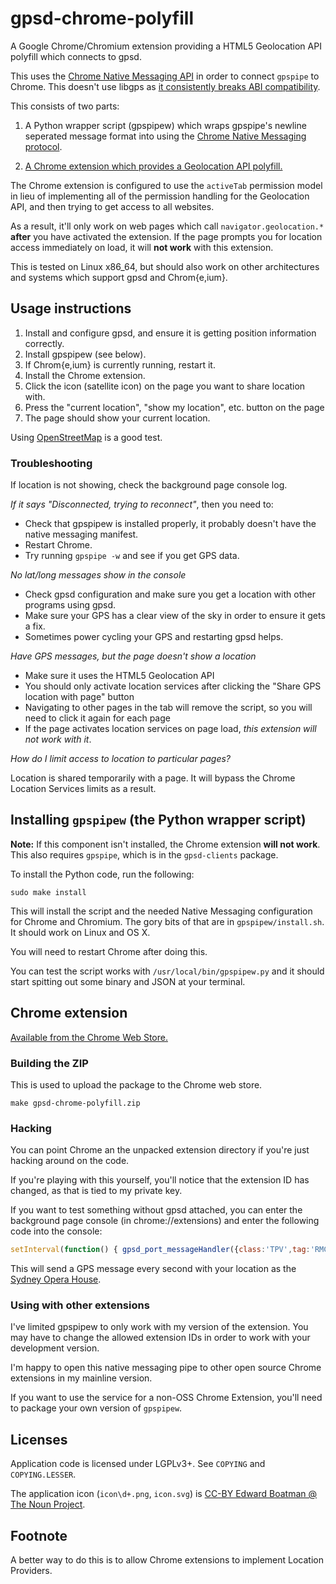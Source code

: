 # gpsd-chrome-polyfill

A Google Chrome/Chromium extension providing a HTML5 Geolocation API polyfill which connects to gpsd.

This uses the [Chrome Native Messaging API](https://developer.chrome.com/extensions/nativeMessaging) in order to connect `gpspipe` to Chrome.  This doesn't use libgps as [it consistently breaks ABI compatibility](https://bugs.chromium.org/p/chromium/issues/detail?id=99177).

This consists of two parts:

1. A Python wrapper script (gpspipew) which wraps gpspipe's newline seperated message format into using the [Chrome Native Messaging protocol](https://developer.chrome.com/extensions/nativeMessaging#native-messaging-host-protocol).

2. [A Chrome extension which provides a Geolocation API polyfill.](https://chrome.google.com/webstore/detail/gpsd-chrome-polyfill/dmfdcjlppdohhegplckcbohgbbfcdfjd)

The Chrome extension is configured to use the `activeTab` permission model in lieu of implementing all of the permission handling for the Geolocation API, and then trying to get access to all websites.

As a result, it'll only work on web pages which call `navigator.geolocation.*` **after** you have activated the extension.  If the page prompts you for location access immediately on load, it will **not work** with this extension.

This is tested on Linux x86_64, but should also work on other architectures and systems which support gpsd and Chrom{e,ium}.

## Usage instructions

1. Install and configure gpsd, and ensure it is getting position information correctly.
2. Install gpspipew (see below).
3. If Chrom{e,ium} is currently running, restart it.
4. Install the Chrome extension.
5. Click the icon (satellite icon) on the page you want to share location with.
6. Press the "current location", "show my location", etc. button on the page
7. The page should show your current location.

Using [OpenStreetMap](https://openstreetmap.org) is a good test.

### Troubleshooting

If location is not showing, check the background page console log.

*If it says "Disconnected, trying to reconnect"*, then you need to:

* Check that gpspipew is installed properly, it probably doesn't have the native messaging manifest.
* Restart Chrome.
* Try running `gpspipe -w` and see if you get GPS data.

*No lat/long messages show in the console*

* Check gpsd configuration and make sure you get a location with other programs using gpsd.
* Make sure your GPS has a clear view of the sky in order to ensure it gets a fix.
* Sometimes power cycling your GPS and restarting gpsd helps.

*Have GPS messages, but the page doesn't show a location*

* Make sure it uses the HTML5 Geolocation API
* You should only activate location services after clicking the "Share GPS location with page" button
* Navigating to other pages in the tab will remove the script, so you will need to click it again for each page
* If the page activates location services on page load, *this extension will not work with it*.

*How do I limit access to location to particular pages?*

Location is shared temporarily with a page.  It will bypass the Chrome Location Services limits as a result.

## Installing `gpspipew` (the Python wrapper script)

**Note:** If this component isn't installed, the Chrome extension **will not work**.  This also requires `gpspipe`, which is in the `gpsd-clients` package.

To install the Python code, run the following:

```
sudo make install
```

This will install the script and the needed Native Messaging configuration for Chrome and Chromium.  The gory bits of that are in `gpspipew/install.sh`.  It should work on Linux and OS X.

You will need to restart Chrome after doing this.

You can test the script works with `/usr/local/bin/gpspipew.py` and it should start spitting out some binary and JSON at your terminal.

## Chrome extension

[Available from the Chrome Web Store.](https://chrome.google.com/webstore/detail/gpsd-chrome-polyfill/dmfdcjlppdohhegplckcbohgbbfcdfjd)

### Building the ZIP

This is used to upload the package to the Chrome web store.

```
make gpsd-chrome-polyfill.zip
```

### Hacking

You can point Chrome an the unpacked extension directory if you're just hacking around on the code.

If you're playing with this yourself, you'll notice that the extension ID has changed, as that is tied to my private key.

If you want to test something without gpsd attached, you can enter the background page console (in chrome://extensions) and enter the following code into the console:

```javascript
setInterval(function() { gpsd_port_messageHandler({class:'TPV',tag:'RMC', lat:-33.85717, lon:151.21502, mode:2, epy:50, epx:50, time:(new Date()).getTime()}); }, 1000);
```

This will send a GPS message every second with your location as the [Sydney Opera House](https://en.wikipedia.org/wiki/Sydney_Opera_House).

### Using with other extensions

I've limited gpspipew to only work with my version of the extension.  You may have to change the allowed extension IDs in order to work with your development version.

I'm happy to open this native messaging pipe to other open source Chrome extensions in my mainline version.

If you want to use the service for a non-OSS Chrome Extension, you'll need to package your own version of `gpspipew`.

## Licenses

Application code is licensed under LGPLv3+.  See `COPYING` and `COPYING.LESSER`.

The application icon (`icon\d+.png`, `icon.svg`) is [CC-BY Edward Boatman @ The Noun Project](https://thenounproject.com/search/?similar=625&i=625).

## Footnote

A better way to do this is to allow Chrome extensions to implement Location Providers.


